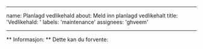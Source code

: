 <!--
start: 2021-02-24T13:00:00.220Z
end: 2021-02-24T14:00:00.220Z
expectedDown: ndla, ndla support
-->

---
name: Planlagd vedlikehald
about: Meld inn planlagd vedlikehalt
title: 'Vedlikehald: '
labels: 'maintenance'
assignees: 'ghveem'

---

** Informasjon: **
Dette kan du forvente: 